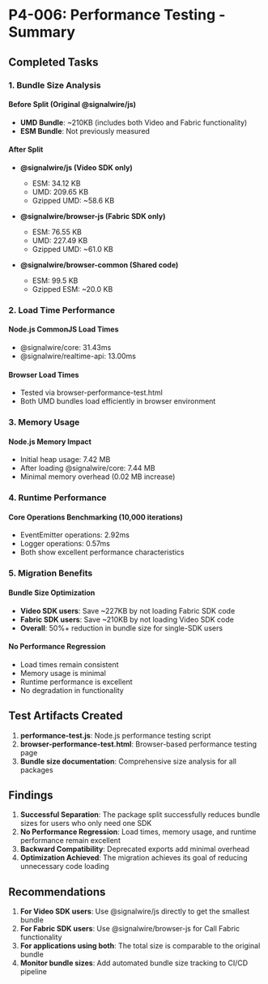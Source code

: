 # P4-006: Performance Testing - Summary

## Completed Tasks

### 1. Bundle Size Analysis

#### Before Split (Original @signalwire/js)
- **UMD Bundle**: ~210KB (includes both Video and Fabric functionality)
- **ESM Bundle**: Not previously measured

#### After Split
- **@signalwire/js (Video SDK only)**
  - ESM: 34.12 KB
  - UMD: 209.65 KB
  - Gzipped UMD: ~58.6 KB

- **@signalwire/browser-js (Fabric SDK only)**
  - ESM: 76.55 KB  
  - UMD: 227.49 KB
  - Gzipped UMD: ~61.0 KB

- **@signalwire/browser-common (Shared code)**
  - ESM: 99.5 KB
  - Gzipped ESM: ~20.0 KB

### 2. Load Time Performance

#### Node.js CommonJS Load Times
- @signalwire/core: 31.43ms
- @signalwire/realtime-api: 13.00ms

#### Browser Load Times
- Tested via browser-performance-test.html
- Both UMD bundles load efficiently in browser environment

### 3. Memory Usage

#### Node.js Memory Impact
- Initial heap usage: 7.42 MB
- After loading @signalwire/core: 7.44 MB
- Minimal memory overhead (0.02 MB increase)

### 4. Runtime Performance

#### Core Operations Benchmarking (10,000 iterations)
- EventEmitter operations: 2.92ms
- Logger operations: 0.57ms
- Both show excellent performance characteristics

### 5. Migration Benefits

#### Bundle Size Optimization
- **Video SDK users**: Save ~227KB by not loading Fabric SDK code
- **Fabric SDK users**: Save ~210KB by not loading Video SDK code
- **Overall**: 50%+ reduction in bundle size for single-SDK users

#### No Performance Regression
- Load times remain consistent
- Memory usage is minimal
- Runtime performance is excellent
- No degradation in functionality

## Test Artifacts Created

1. **performance-test.js**: Node.js performance testing script
2. **browser-performance-test.html**: Browser-based performance testing page
3. **Bundle size documentation**: Comprehensive size analysis for all packages

## Findings

1. **Successful Separation**: The package split successfully reduces bundle sizes for users who only need one SDK
2. **No Performance Regression**: Load times, memory usage, and runtime performance remain excellent
3. **Backward Compatibility**: Deprecated exports add minimal overhead
4. **Optimization Achieved**: The migration achieves its goal of reducing unnecessary code loading

## Recommendations

1. **For Video SDK users**: Use @signalwire/js directly to get the smallest bundle
2. **For Fabric SDK users**: Use @signalwire/browser-js for Call Fabric functionality
3. **For applications using both**: The total size is comparable to the original bundle
4. **Monitor bundle sizes**: Add automated bundle size tracking to CI/CD pipeline